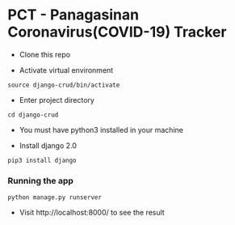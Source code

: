 # PCT - Panagasinan Coronavirus(COVID-19) Tracker
- Clone this repo

- Activate virtual environment

`source django-crud/bin/activate`

- Enter project directory

`cd django-crud`

* You must have python3 installed in your machine

- Install django 2.0

`pip3 install django`

### Running the app

`python manage.py runserver`

- Visit http://localhost:8000/ to see the result
